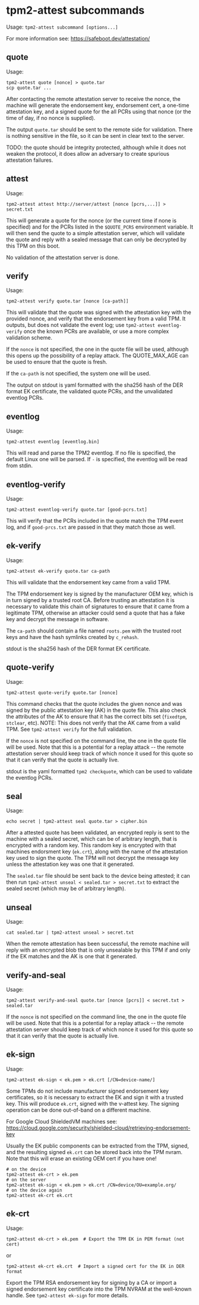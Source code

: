 
# tpm2-attest subcommands

Usage: `tpm2-attest subcommand [options...]`

For more information see: <https://safeboot.dev/attestation/>


## quote
Usage:
```
tpm2-attest quote [nonce] > quote.tar
scp quote.tar ...
```
After contacting the remote attestation server to receive the
nonce, the machine will generate the endorsement key,
endorsement cert, a one-time attestation key, and a signed quote
for the all PCRs using that nonce (or the time of day, if no nonce
is supplied).

The output `quote.tar` should be sent to the remote side for validation.
There is nothing sensitive in the file, so it can be sent in clear text
to the server.

TODO: the quote should be integrity protected, although while it does
not weaken the protocol, it does allow an adversary to create spurious
attestation failures.

## attest
Usage:
```
tpm2-attest attest http://server/attest [nonce [pcrs,...]] > secret.txt
```
This will generate a quote for the nonce (or the current time if
none is specified) and for the PCRs listed in the `$QUOTE_PCRS`
environment variable.  It will then send the quote to a simple
attestation server, which will validate the quote and reply with
a sealed message that can only be decrypted by this TPM on this
boot.

No validation of the attestation server is done.

## verify
Usage:
```
tpm2-attest verify quote.tar [nonce [ca-path]]
```

This will validate that the quote was signed with the attestation key
with the provided nonce, and verify that the endorsement key from a valid
TPM.  It outputs, but does not validate the event log; use
`tpm2-attest eventlog-verify` once the known PCRs are available, or use a more 
complex validation scheme.

If the `nonce` is not specified, the one in the quote file will be used,
although this opens up the possibility of a replay attack.  The QUOTE_MAX_AGE
can be used to ensure that the quote is fresh.

If the `ca-path` is not specified, the system one will be used.

The output on stdout is yaml formatted with the sha256 hash of the DER format
EK certificate, the validated quote PCRs, and the unvalidated eventlog PCRs.

## eventlog
Usage:
```
tpm2-attest eventlog [eventlog.bin]
```

This will read and parse the TPM2 eventlog. If no file is specified,
the default Linux one will be parsed.  If `-` is specified, the eventlog
will be read from stdin.


## eventlog-verify
Usage:
```
tpm2-attest eventlog-verify quote.tar [good-pcrs.txt]
```

This will verify that the PCRs included in the quote match the
TPM event log, and if `good-prcs.txt` are passed in that they
match those as well.


## ek-verify
Usage:
```
tpm2-attest ek-verify quote.tar ca-path
```

This will validate that the endorsement key came from a valid TPM.

The TPM endorsement key is signed by the manufacturer OEM key, which is
in turn signed by a trusted root CA.  Before trusting an attestation it is
necessary to validate this chain of signatures to ensure that it came
from a legitimate TPM, otherwise an attacker could send a quote that
has a fake key and decrypt the message in software.

The `ca-path` should contain a file named `roots.pem` with the trusted
root keys and have the hash symlinks created by `c_rehash`.

stdout is the sha256 hash of the DER format EK certificate.

## quote-verify
Usage:
```
tpm2-attest quote-verify quote.tar [nonce]
```

This command checks that the quote includes the given nonce and
was signed by the public attestation key (AK) in the quote file.
This also check the attributes of the AK to ensure that it has
the correct bits set (`fixedtpm`, `stclear`, etc).
NOTE: This does not verify that the AK came from a valid TPM.
See `tpm2-attest verify` for the full validation.

If the `nonce` is not specified on the command line, the one in the
quote file will be used.  Note that this is a potential for a replay
attack -- the remote attestation server should keep track of which
nonce it used for this quote so that it can verify that the quote
is actually live.

stdout is the yaml formatted `tpm2 checkquote`, which can be used to
validate the eventlog PCRs.

## seal
Usage:
```
echo secret | tpm2-attest seal quote.tar > cipher.bin
```

After a attested quote has been validated, an encrypted reply is sent to
the machine with a sealed secret, which can be of arbitrary length,
that is encrypted with a random key. This random key is encrypted
with that machines endorsment key (`ek.crt`), along with the name
of the attestation key used to sign the quote.  The TPM will not decrypt
the message key unless the attestation key was one that it generated.

The `sealed.tar` file should be sent back to the device being attested;
it can then run `tpm2-attest unseal < sealed.tar > secret.txt`
to extract the sealed secret (which may be of arbitrary length).

## unseal
Usage:
```
cat sealed.tar | tpm2-attest unseal > secret.txt
```

When the remote attestation has been successful, the remote machine will
reply with an encrypted blob that is only unsealable by this TPM
if and only if the EK matches and the AK is one that it generated.

## verify-and-seal
Usage:
```
tpm2-attest verify-and-seal quote.tar [nonce [pcrs]] < secret.txt > sealed.tar
```

If the `nonce` is not specified on the command line, the one in the
quote file will be used.  Note that this is a potential for a replay
attack -- the remote attestation server should keep track of which
nonce it used for this quote so that it can verify that the quote
is actually live.

## ek-sign
Usage:
```
tpm2-attest ek-sign < ek.pem > ek.crt [/CN=device-name/]
```

Some TPMs do not include manufacturer signed endorsement key
certificates, so it is necessary to extract the EK and sign it
with a trusted key.  This will produce `ek.crt`, signed with
the v-attest key.  The signing operation can be done out-of-band
on a different machine.

For Google Cloud ShieldedVM machines see:
https://cloud.google.com/security/shielded-cloud/retrieving-endorsement-key

Usually the EK public components can be extracted from the TPM, signed,
and the resulting signed `ek.crt` can be stored back into the TPM nvram.
Note that this will erase an existing OEM cert if you have one!

```
# on the device
tpm2-attest ek-crt > ek.pem
# on the server
tpm2-attest ek-sign < ek.pem > ek.crt /CN=device/OU=example.org/
# on the device again
tpm2-attest ek-crt ek.crt
```

## ek-crt
Usage:
```
tpm2-attest ek-crt > ek.pem  # Export the TPM EK in PEM format (not cert)
```
or
```
tpm2-attest ek-crt ek.crt  # Import a signed cert for the EK in DER format
```

Export the TPM RSA endorsement key for signing by a CA or import a signed
endorsement key certificate into the TPM NVRAM at the well-known handle.
See `tpm2-attest ek-sign` for more details.

